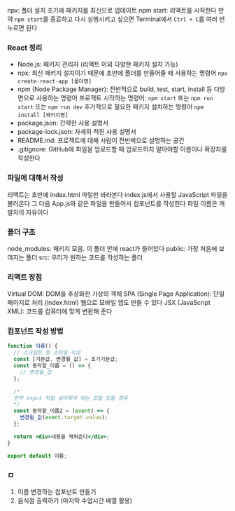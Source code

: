 npx: 폴더 설치 초기에 패키지를 최신으로 업데이트
npm start: 리액트를 시작한다
만약 `npm start`를 종료하고 다시 실행시키고 싶으면 Terminal에서 `Ctrl + C`를 여러 번 누르면 된다

### React 정리

- Node.js: 패키지 관리자 (리액트 이외 다양한 패키지 설치 가능)
- npx: 최신 패키지 설치이기 때문에 초반에 폴더를 만들어줄 때 사용하는 명령어
  `npx create-react-app [폴더명]`
- npm (Node Package Manager): 전반적으로 build, test, start, install 등 다방면으로 사용하는 명령어
  프로젝트 시작하는 명령어: `npm start` 또는 `npm run start` 또는 `npm run dev`
  추가적으로 필요한 패키지 설치하는 명령어 `npm install [패키지명]`
- package.json: 간략한 사용 설명서
- package-lock.json: 자세히 적힌 사용 설명서
- README.md: 프로젝트에 대해 사람이 전반벅으로 설명하는 공간
- .gitignore: GitHub에 파일을 업로드할 때 업로드하지 말아야할 이름이나 확장자를 작성한다

### 파일에 대해서 작성

리액트는 초반에 index.html 파일만 바라본다
index.js에서 사용할 JavaScript 파일을 불러온다
그 다음 App.js와 같은 파일을 만들어서 컴포넌트를 작성한다
파일 이름은 개발자의 자유이다

### 폴더 구조

node_modules: 패키지 모음. 이 폴더 안에 react가 들어있다
public: 가장 처음에 보여지는 폴더
src: 우리가 원하는 코드를 작성하는 폴더

### 리액트 장점

Virtual DOM: DOM을 추상화한 가상의 객체
SPA (Single Page Application): 단일 페이지로 처리 (index.html)
웹으로 모바일 앱도 만들 수 있다
JSX (JavaScript XML): 코드를 컴퓨터에 맞게 변환해 준다

### 컴포넌트 작성 방법

```jsx
function 이름() {
  // 스크립트 및 스타일 작성
  const [기본값, 변경될_값] = 초기기본값;
  const 동작할_이름 = () => {
    // 변경될_값
  };

  /*
  만약 input 처럼 넣어줘야 하는 값을 있을 경우
  */
  const 동작할_이름2 = (event) => {
    변경될_값(event.target.value);
  };

  return <div>내용을 채워준다</div>;
}

export default 이름;
```

### ㅁ

1. 이름 변경하는 컴포넌트 만들기
2. 음식점 출력하기 (마지막 수업시간 배열 활용)
